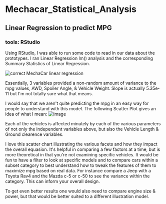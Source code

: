 # Mechacar_Statistical_Analysis

## Linear Regression to predict MPG

### tools: RStudio 

Using RStudio, I was able to run some code to read in our data about the prototypes. I ran Linear Regression lm() analysis and the corresponding Summary Statistics of Linear Regression. 

![correct MechaCar linear regression](https://user-images.githubusercontent.com/104408782/187081996-e7d660df-ccd6-47cc-aa35-910226f31ebd.png)

Essentially, 3 variables provided a non-random amount of variance to the mpg values, AWD, Spoiler Angle, & Vehicle Weight. 
Slope is actually 5.35e-11 but I'm not totally sure what that means. 

I would say that we aren't quite predicting the mpg in an easy way for people to understand with this model. The following Scatter Plot gives an idea of what I mean: 
![image](https://user-images.githubusercontent.com/104408782/187082636-022b446f-2b82-4211-858d-cef6c9a3c97f.png)


Each of the vehicles is affected minutely by each of the various parameters of not only the independent variables above, but also the Vehicle Length & Ground clearence variables. 

I love this scatter chart illustrating the various facets and how they impact the overall equasion. It's helpful in comparing a few factors at a time, but is more theoretical in that you're not examining specific vehicles. It would be fun to have a filter to look at specific models and to compare cars within a subset category to best understand how to tweak the features of them to maximize mpg based on real data. For instance compare a Jeep with a Toyota Rav4 and the Mazda c-5 or c-50 to see the variance within the category. This can inform your overall design. 

To get even better results one would also need to compare engine size & power, but that would be better suited to a different illustration model. 

